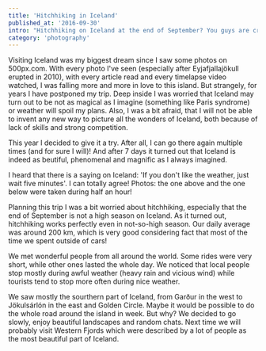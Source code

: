 ```yaml
---
title: 'Hitchhiking in Iceland'
published_at: '2016-09-30'
intro: "Hitchhiking on Iceland at the end of September? You guys are crazy! — Commented the first driver who gave us a lift. And yet, we did it – in 7 days with help of 28 wonderful drivers we traveled over 1150 km and we found that Iceland is as beautiful (and unpredictible at the same time) as it is described."
category: 'photography'
---
```


Visiting Iceland was my biggest dream since I saw some photos on 500px.com. With every photo I've seen (especially after Eyjafjallajökull erupted in 2010), with every article read and every timelapse video watched, I was falling more and more in love to this island. But strangely, for years I have postponed my trip. Deep inside I was worried that Iceland may turn out to be not as magical as I imagine (something like Paris syndrome) or weather will spoil my plans. Also, I was a bit afraid, that I will not be able to invent any new way to picture all the wonders of Iceland, both because of lack of skills and strong competition.

This year I decided to give it a try. After all, I can go there again multiple times (and for sure I will)! And after 7 days it turned out that Iceland is indeed as beutiful, phenomenal and magnific as I always imagined.

<photo-lazy src="https://res.cloudinary.com/lukaszrados/image/upload/v1620583044/stories/hitchhiking-in-iceland/39_en8vcp.jpg" padding-bottom="66.666"></photo-lazy>

<photo-lazy src="https://res.cloudinary.com/lukaszrados/image/upload/v1620583043/stories/hitchhiking-in-iceland/41_obvt1s.jpg" padding-bottom="66.666"></photo-lazy>

<photo-lazy src="https://res.cloudinary.com/lukaszrados/image/upload/v1620583043/stories/hitchhiking-in-iceland/42_qs6oil.jpg" padding-bottom="66.666"></photo-lazy>

<photo-lazy src="https://res.cloudinary.com/lukaszrados/image/upload/v1620583043/stories/hitchhiking-in-iceland/43_hw9kos.jpg" padding-bottom="66.666"></photo-lazy>

I heard that there is a saying on Iceland: 'If you don't like the weather, just wait five minutes'. I can totally agree! Photos: the one above and the one below were taken during half an hour!

<photo-lazy src="https://res.cloudinary.com/lukaszrados/image/upload/v1620583043/stories/hitchhiking-in-iceland/45_k5ykj1.jpg" padding-bottom="66.666"></photo-lazy>

<photo-lazy src="https://res.cloudinary.com/lukaszrados/image/upload/v1620583043/stories/hitchhiking-in-iceland/46_t53ygq.jpg" padding-bottom="66.666"></photo-lazy>

<photo-lazy src="https://res.cloudinary.com/lukaszrados/image/upload/v1620583043/stories/hitchhiking-in-iceland/47_hhbkzz.jpg" padding-bottom="66.666"></photo-lazy>

<photo-lazy src="https://res.cloudinary.com/lukaszrados/image/upload/v1620583044/stories/hitchhiking-in-iceland/48_ncjppu.jpg" padding-bottom="66.666"></photo-lazy>

<photo-lazy src="https://res.cloudinary.com/lukaszrados/image/upload/v1620583044/stories/hitchhiking-in-iceland/49_eihrwo.jpg" padding-bottom="66.666"></photo-lazy>

<photo-lazy src="https://res.cloudinary.com/lukaszrados/image/upload/v1620583044/stories/hitchhiking-in-iceland/50_yniwjb.jpg" padding-bottom="33.7"></photo-lazy>

<photo-lazy src="https://res.cloudinary.com/lukaszrados/image/upload/v1620583044/stories/hitchhiking-in-iceland/51_rnl3i0.jpg" padding-bottom="66.666"></photo-lazy>

<photo-lazy src="https://res.cloudinary.com/lukaszrados/image/upload/v1620583044/stories/hitchhiking-in-iceland/52_j6nf2a.jpg" padding-bottom="66.666"></photo-lazy>

Planning this trip I was a bit worried about hitchhiking, especially that the end of September is not a high season on Iceland. As it turned out, hitchhiking works perfectly even in not-so-high season. Our daily average was around 200 km, which is very good considering fact that most of the time we spent outside of cars!

<photo-lazy src="https://res.cloudinary.com/lukaszrados/image/upload/v1620583045/stories/hitchhiking-in-iceland/54_xmopjo.jpg" padding-bottom="66.666"></photo-lazy>

<photo-lazy src="https://res.cloudinary.com/lukaszrados/image/upload/v1620583044/stories/hitchhiking-in-iceland/55_w9hzwj.jpg" padding-bottom="66.666"></photo-lazy>

<photo-lazy src="https://res.cloudinary.com/lukaszrados/image/upload/v1620583045/stories/hitchhiking-in-iceland/56_kdkstn.jpg" padding-bottom="66.666"></photo-lazy>

<photo-lazy src="https://res.cloudinary.com/lukaszrados/image/upload/v1620583045/stories/hitchhiking-in-iceland/57_xgnqda.jpg" padding-bottom="66.666"></photo-lazy>

<photo-lazy src="https://res.cloudinary.com/lukaszrados/image/upload/v1620583045/stories/hitchhiking-in-iceland/58_wtsdzo.jpg" padding-bottom="66.666"></photo-lazy>

<photo-lazy src="https://res.cloudinary.com/lukaszrados/image/upload/v1620583045/stories/hitchhiking-in-iceland/59_obrgho.jpg" padding-bottom="66.666"></photo-lazy>

<photo-lazy src="https://res.cloudinary.com/lukaszrados/image/upload/v1620583046/stories/hitchhiking-in-iceland/60_dtui7h.jpg" padding-bottom="66.666"></photo-lazy>

<photo-lazy src="https://res.cloudinary.com/lukaszrados/image/upload/v1620583046/stories/hitchhiking-in-iceland/61_c4ucna.jpg" padding-bottom="66.666"></photo-lazy>

<two-columns>
  <photo-lazy src="https://res.cloudinary.com/lukaszrados/image/upload/v1620583046/stories/hitchhiking-in-iceland/62_houyzf.jpg" padding-bottom="66.666"></photo-lazy>

  <photo-lazy src="https://res.cloudinary.com/lukaszrados/image/upload/v1620583046/stories/hitchhiking-in-iceland/63_qb4tff.jpg" padding-bottom="66.666"></photo-lazy>
</two-columns>

<photo-lazy src="https://res.cloudinary.com/lukaszrados/image/upload/v1620583046/stories/hitchhiking-in-iceland/64_yknxeb.jpg" padding-bottom="66.666"></photo-lazy>

We met wonderful people from all around the world. Some rides were very short, while other ones lasted the whole day. We noticed that local people stop mostly during awful weather (heavy rain and vicious wind) while tourists tend to stop more often during nice weather.

<photo-lazy src="https://res.cloudinary.com/lukaszrados/image/upload/v1620583046/stories/hitchhiking-in-iceland/66_y2u5nu.jpg" padding-bottom="66.666"></photo-lazy>

<photo-lazy src="https://res.cloudinary.com/lukaszrados/image/upload/v1620583046/stories/hitchhiking-in-iceland/68_dhc8d9.jpg" padding-bottom="66.666"></photo-lazy>

<photo-lazy src="https://res.cloudinary.com/lukaszrados/image/upload/v1620583047/stories/hitchhiking-in-iceland/69_mqw6r1.jpg" padding-bottom="66.666"></photo-lazy>

<photo-lazy src="https://res.cloudinary.com/lukaszrados/image/upload/v1620583046/stories/hitchhiking-in-iceland/70_jcyzqp.jpg" padding-bottom="66.666"></photo-lazy>

<photo-lazy src="https://res.cloudinary.com/lukaszrados/image/upload/v1620583047/stories/hitchhiking-in-iceland/71_wnkr3b.jpg" padding-bottom="66.666"></photo-lazy>

<photo-lazy src="https://res.cloudinary.com/lukaszrados/image/upload/v1620583047/stories/hitchhiking-in-iceland/72_twhcvx.jpg" padding-bottom="66.666"></photo-lazy>

<photo-lazy src="https://res.cloudinary.com/lukaszrados/image/upload/v1620583047/stories/hitchhiking-in-iceland/73_faxpva.jpg" padding-bottom="66.666"></photo-lazy>

We saw mostly the sourthern part of Iceland, from Garður in the west to Jökulsárlón in the east and Golden Circle. Maybe it would be possible to do the whole road around the island in week. But why? We decided to go slowly, enjoy beautiful landscapes and random chats. Next time we will probably visit Western Fjords which were described by a lot of people as the most beautiful part of Iceland.

<two-columns>
  <photo-lazy src="https://res.cloudinary.com/lukaszrados/image/upload/v1620583047/stories/hitchhiking-in-iceland/76_pzn10u.jpg" padding-bottom="150"></photo-lazy>

  <photo-lazy src="https://res.cloudinary.com/lukaszrados/image/upload/v1620583047/stories/hitchhiking-in-iceland/77_zn1ag5.jpg" padding-bottom="150"></photo-lazy>
</two-columns>
